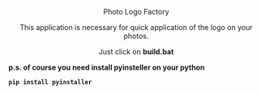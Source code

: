 <p align="center">Photo Logo Factory
<p align="center">This application is necessary for quick application of the logo on your photos.

<p align="center">Just click on <b>build.bat

p.s. of course you need install pyinsteller on your python

```
pip install pyinstaller
```